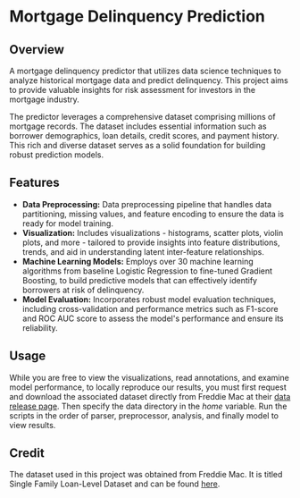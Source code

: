 # Mortgage Delinquency Prediction

## Overview

A mortgage delinquency predictor that utilizes data science techniques to analyze historical mortgage data and predict delinquency. This project aims to provide valuable insights for risk assessment for investors in the mortgage industry.

The predictor leverages a comprehensive dataset comprising millions of mortgage records. The dataset includes essential information such as borrower demographics, loan details, credit scores, and payment history. This rich and diverse dataset serves as a solid foundation for building robust prediction models.

## Features

- **Data Preprocessing:** Data preprocessing pipeline that handles data partitioning, missing values, and feature encoding to ensure the data is ready for model training.
- **Visualization:** Includes visualizations - histograms, scatter plots, violin plots, and more - tailored to provide insights into feature distributions, trends, and aid in understanding latent inter-feature relationships.
- **Machine Learning Models:** Employs over 30 machine learning algorithms from baseline Logistic Regression to fine-tuned Gradient Boosting, to build predictive models that can effectively identify borrowers at risk of delinquency.
- **Model Evaluation:** Incorporates robust model evaluation techniques, including cross-validation and performance metrics such as F1-score and ROC AUC score to assess the model's performance and ensure its reliability.

## Usage

While you are free to view the visualizations, read annotations, and examine model performance, to locally reproduce our results, you must first request and download the associated dataset directly from Freddie Mac at their [data release page](https://www.freddiemac.com/research/datasets/sf-loanlevel-dataset). Then specify the data directory in the *home* variable. Run the scripts in the order of parser, preprocessor, analysis, and finally model to view results.

## Credit

The dataset used in this project was obtained from Freddie Mac. It is titled Single Family Loan-Level Dataset and can be found [here](https://www.freddiemac.com/research/datasets/sf-loanlevel-dataset).
